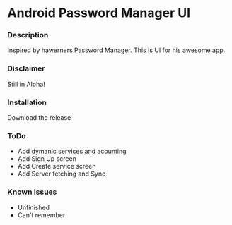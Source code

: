 # Android Password Manager UI

### Description
Inspired by hawerners Password Manager.
This is UI for his awesome app.

### Disclaimer
Still in Alpha!

### Installation
Download the release

### ToDo
- Add dymanic services and acounting
- Add Sign Up screen
- Add Create service screen
- Add Server fetching and Sync

### Known Issues
- Unfinished
- Can't remember

